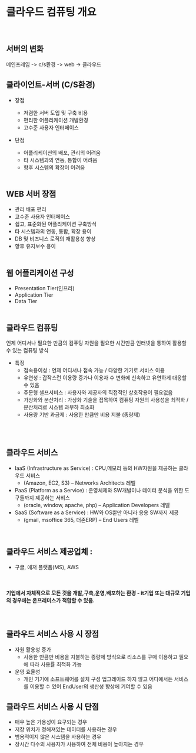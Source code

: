 # 클라우드 컴퓨팅 개요
<br>

## 서버의 변화
메인프레임 -> c/s환경 -> web -> 클라우드
<br>

## 클라이언트-서버 (C/S환경) 
- 장점
  - 저렴한 서버 도입 및 구축 비용
  - 편리한 어플리케이션 개발환경
  - 고수준 사용자 인터페이스

- 단점
  - 어플리케이션의 배포, 관리의 어려움
  - 타 시스템과의 연동, 통합이 어려움
  - 향후 시스템의 확장이 어려움
<br><br>

## WEB 서버 장점
- 관리 배포 편리
- 고수준 사용자 인터페이스
- 쉽고, 표준화된 어플리케이션 구축방식
- 타 시스템과의 연동, 통합, 확장 용이
- DB 및 비즈니스 로직의 재활용성 향상
- 향후 유지보수 용이
<br><br>

## 웹 어플리케이션 구성
- Presentation Tier(인프라)
- Application Tier
- Data Tier
<br><br>

## 클라우드 컴퓨팅 
언제 어디서나 필요한 만큼의 컴퓨팅 자원을 필요한 시간만큼 인터넷을 통하여 활용할 수 있는 컴퓨팅 방식
<br>
- 특징
  - 접속용이성 : 언제 어디서나 접속 가능 / 다양한 기기로 서비스 이용
  - 유연성 : 갑작스런 이용량 증가나 이용자 수 변화에 신속하고 유연하게 대응할 수 있음
  - 주문형 셀프서비스 : 사용자와 제공자의 직접적인 상호작용이 필요없음 
  - 가상화와 분산처리 : 가상화 기술을 접목하여 컴퓨팅 자원의 사용성을 최적화 / 분산처리로 시스템 과부하 최소화
  - 사용량 기반 과금제 : 사용한 만큼만 비용 지불 (종량제) 

<br><br>

## 클라우드 서비스
- IaaS (Infrastructure as Service) : CPU,메모리 등의 HW자원을 제공하는 클라우드 서비스
  - (Amazon, EC2, S3) – Networks Architects 레벨
- PaaS (Platform as a Service) : 운영체제와 SW개발이나 데이터 분석을 위한 도구들까지 제공하는 서비스 
  - (oracle, window, apache, php) – Application Developers 레벨
- SaaS (Software as a Service) : HW와 OS뿐만 아니라 응용 SW까지 제공
  - (gmail, msoffice 365, 더존ERP) – End Users 레벨
<br>


## 클라우드 서비스 제공업체 : 
- 구글, 애저 플랫폼(MS), AWS

<br>

#### 기업에서 자체적으로 모든 것을 개발,구축,운영,배포하는 환경 - it기업 또는 대규모 기업의 경우에는 온프레미스가 적합할 수 있음. 

<br>


## 클라우드 서비스 사용 시 장점
- 자원 활용성 증가
  - 사용한 만큼만 비용을 지불하는 종량제 방식으로 리소스를 구매 이용하고 필요에 따라 사용률 최적화 가능
- 운영 효율성
  - 개인 기기에 소프트웨어를 설치 구성 업그레이드 하지 않고 어디에서든 서비스를 이용할 수 있어 EndUser의 생산성 향상에 기여할 수 있음



## 클라우드 서비스 사용 시 단점
- 매우 높은 가용성이 요구되는 경우
- 저장 위치가 정해져있는 데이터를 사용하는 경우
- 범용적이지 않은 시스템을 사용하는 경우
- 장시간 다수의 사용자가 사용하여 전체 비용이 높아지는 경우
